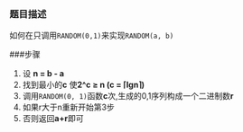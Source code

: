 ### 题目描述
如何在只调用`RANDOM(0,1)`来实现`RANDOM(a, b)`

###步骤

1. 设 **n = b - a**
2. 找到最小的**c** 使**2^c ≥ n  (c = ⌈lgn⌉)**
3. 调用`RANDOM(0, 1)`函数**c**次,生成的0,1序列构成一个二进制数**r**
4.  如果r大于n重新开始第3步
5. 否则返回**a+r**即可
